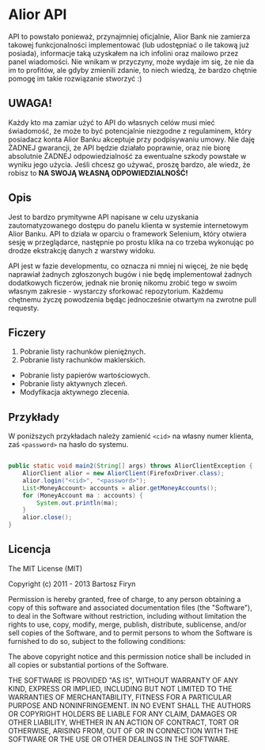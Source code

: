 # Alior API

API to powstało ponieważ, przynajmniej oficjalnie, Alior Bank nie zamierza takowej
funkcjonalności implementować (lub udostępniać o ile takową już posiada), informacje
taką uzyskałem na ich infolini oraz mailowo przez panel wiadomości.
Nie wnikam w przyczyny, może wydaje im się, że nie da im to profitów, ale gdyby
zmienili zdanie, to niech wiedzą, że bardzo chętnie pomogę im takie rozwiązanie
stworzyć :)

## UWAGA!

Każdy kto ma zamiar użyć to API do własnych celów musi mieć świadomość, że może to
być potencjalnie niezgodne z  regulaminem, który posiadacz konta Alior Banku
akceptuje przy podpisywaniu umowy. Nie daję ŻADNEJ gwarancji, że API będzie działało
poprawnie, oraz nie biorę absolutnie ŻADNEJ odpowiedzialność za ewentualne szkody 
powstałe w wyniku jego użycia. Jeśli chcesz go używać, proszę bardzo, ale wiedz, 
że robisz to **NA SWOJĄ WŁASNĄ ODPOWIEDZIALNOŚĆ!**

## Opis

Jest to bardzo prymitywne API napisane w celu uzyskania zautomatyzowanego dostępu do 
panelu klienta w systemie internetowym Alior Banku. API to działa w oparciu o framework
Selenium, który otwiera sesję w przeglądarce, następnie po prostu klika na co trzeba
wykonując po drodze ekstrakcję danych z warstwy widoku.

API jest w fazie developmentu, co oznacza ni mniej ni więcej, że nie będę naprawiał 
żadnych zgłoszonych bugów i nie będę implementował żadnych dodatkowych ficzerów, 
jednak nie bronię nikomu zrobić tego w swoim własnym zakresie - wystarczy sforkować
repozytorium. Każdemu chętnemu życzę powodzenia będąc jednocześnie otwartym na
zwrotne pull requesty.

## Ficzery

1. Pobranie listy rachunków pieniężnych.
2. Pobranie listy rachunków maklerskich.
 * Pobranie listy papierów wartościowych.
 * Pobranie listy aktywnych zleceń.
 * Modyfikacja aktywnego zlecenia.

## Przykłady

W poniższych przykładach należy zamienić ```<cid>``` na własny numer klienta, zaś
```<password>``` na hasło do systemu.

```java

public static void main2(String[] args) throws AliorClientException {
	AliorClient alior = new AliorClient(FirefoxDriver.class);
	alior.login("<cid>", "<password>");
	List<MoneyAccount> accounts = alior.getMoneyAccounts();
	for (MoneyAccount ma : accounts) {
		System.out.println(ma);
	}
	alior.close();
}
```

## Licencja

The MIT License (MIT)

Copyright (c) 2011 - 2013 Bartosz Firyn

Permission is hereby granted, free of charge, to any person obtaining a copy
of this software and associated documentation files (the "Software"), to deal
in the Software without restriction, including without limitation the rights
to use, copy, modify, merge, publish, distribute, sublicense, and/or sell
copies of the Software, and to permit persons to whom the Software is
furnished to do so, subject to the following conditions:

The above copyright notice and this permission notice shall be included in
all copies or substantial portions of the Software.

THE SOFTWARE IS PROVIDED "AS IS", WITHOUT WARRANTY OF ANY KIND, EXPRESS OR
IMPLIED, INCLUDING BUT NOT LIMITED TO THE WARRANTIES OF MERCHANTABILITY,
FITNESS FOR A PARTICULAR PURPOSE AND NONINFRINGEMENT. IN NO EVENT SHALL THE
AUTHORS OR COPYRIGHT HOLDERS BE LIABLE FOR ANY CLAIM, DAMAGES OR OTHER
LIABILITY, WHETHER IN AN ACTION OF CONTRACT, TORT OR OTHERWISE, ARISING FROM,
OUT OF OR IN CONNECTION WITH THE SOFTWARE OR THE USE OR OTHER DEALINGS IN
THE SOFTWARE.
